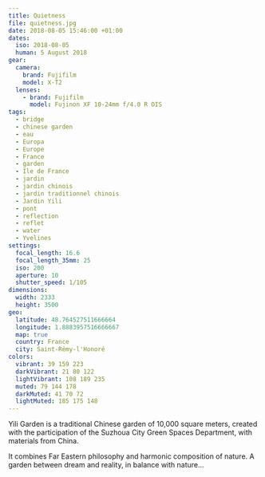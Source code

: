 ```yaml
---
title: Quietness
file: quietness.jpg
date: 2018-08-05 15:46:00 +01:00
dates:
  iso: 2018-08-05
  human: 5 August 2018
gear:
  camera:
    brand: Fujifilm
    model: X-T2
  lenses:
    - brand: Fujifilm
      model: Fujinon XF 10-24mm f/4.0 R OIS
tags:
  - bridge
  - chinese garden
  - eau
  - Europa
  - Europe
  - France
  - garden
  - Ile de France
  - jardin
  - jardin chinois
  - jardin traditionnel chinois
  - Jardin Yili
  - pont
  - reflection
  - reflet
  - water
  - Yvelines
settings:
  focal_length: 16.6
  focal_length_35mm: 25
  iso: 200
  aperture: 10
  shutter_speed: 1/105
dimensions:
  width: 2333
  height: 3500
geo:
  latitude: 48.764527511666664
  longitude: 1.8883957516666667
  map: true
  country: France
  city: Saint-Rémy-l'Honoré
colors:
  vibrant: 39 159 223
  darkVibrant: 21 80 122
  lightVibrant: 108 189 235
  muted: 79 144 178
  darkMuted: 41 70 72
  lightMuted: 185 175 148
---
```


Yili Garden is a traditional Chinese garden of 10,000 square meters, created with the participation of the Suzhoua City Green Spaces Department, with materials from China.

It combines Far Eastern philosophy and harmonic composition of nature. A garden between dream and reality, in balance with nature...

